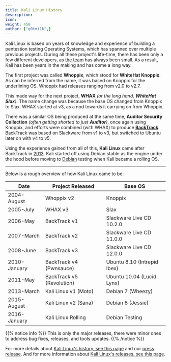 ```yaml
---
title: Kali Linux History
description:
icon:
weight: 450
author: ["g0tmi1k",]
---
```


Kali Linux is based on years of knowledge and experience of building a pentestion testing Operating Systems, which has spanned over multiple previous projects. During all these project's life-time, there has been only a few different developers, as [the team](/about-us/) has always been small. As a result, Kali has been years in the making and has come a long way.

The first project was called **Whoppix**, which stood for **WhiteHat Knoppix**. As can be inferred from the name, it was based on Knoppix for the underlining OS. Whoppix had releases ranging from v2.0 to v2.7.

This made way for the next project, **WHAX** _(or the long hand, **WhiteHat Slax**)._ The name change was because the base OS changed from Knoppix to Slax. WHAX started at v3, as a nod towards it carrying on from Whoppix.

There was a similar OS being produced at the same time, **Auditor Security Collection** _(often getting shorted to just **Auditor**)_, once again using Knoppix, and efforts were combined (with WHAX) to produce **[BackTrack](https://www.backtrack-linux.org/)**. BackTrack was based on Slackware from v1 to v3, but switched to Ubuntu later on with v4 to v5.

Using the experience gained from all of this, **Kali Linux** came after BackTrack in [2013](/docs/introduction/press-release/). Kali started off using Debian stable as the engine under the hood before moving to [Debian](/docs/policy/kali-linux-relationship-with-debian/) testing when Kali became a rolling OS.

- - -

Below is a rough overview of how Kali Linux came to be:

| Date         | Project Released          | Base OS                     |
|--------------|---------------------------|-----------------------------|
| 2004-August  | Whoppix v2                | Knoppix                     |
| 2005-July    | WHAX v3                   | Slax                        |
| 2006-May     | BackTrack v1              | Slackware Live CD 10.2.0    |
| 2007-March   | BackTrack v2              | Slackware Live CD 11.0.0    |
| 2008-June    | BackTrack v3              | Slackware Live CD 12.0.0    |
| 2010-January | BackTrack v4 (Pwnsauce)   | Ubuntu 8.10 (Intrepid Ibex) |
| 2011-May     | BackTrack v5 (Revolution) | Ubuntu 10.04 (Lucid Lynx)   |
| 2013-March   | Kali Linux v1 (Moto)      | Debian 7 (Wheezy)           |
| 2015-August  | Kali Linux v2 (Sana)      | Debian 8 (Jessie)           |
| 2016-January | Kali Linux Rolling        | Debian Testing              |

{{% notice info %}}
This is only the major releases, there were minor ones to address bug fixes, releases, and tools updates.
{{% /notice %}}

For more details about [Kali Linux's history, see this page](https://kali.training/topic/a-bit-of-history/) and our [press release](/docs/introduction/press-release/). And for more information about [Kali Linux's releases, see this page](/releases/).
